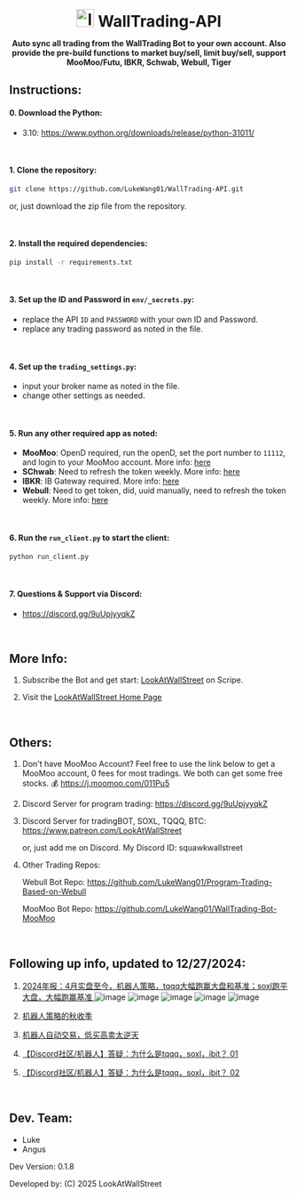 <h1 align="center" style="margin: 0 auto 0 auto;"> 
   <img width="32" src="https://lookatwallstreet.notion.site/image/https%3A%2F%2Fprod-files-secure.s3.us-west-2.amazonaws.com%2F0472a71b-02f2-43f2-b650-2ae94ae1fb5b%2Fc0e93390-aca9-4f7a-8b36-8a66ec8d925f%2F%25E5%25BE%25AE%25E4%25BF%25A1%25E6%2588%25AA%25E5%259B%25BE_20240930173619.png?table=block&id=1296853c-146c-8096-bb90-d38181edfea5&spaceId=0472a71b-02f2-43f2-b650-2ae94ae1fb5b&width=600&userId=&cache=v2" alt="logo" >  
   WallTrading-API
</h1>
<h4 align="center" style="margin: 0 auto 0 auto;">
   
Auto sync all trading from the WallTrading Bot to your own account. Also provide the pre-build functions to market buy/sell, limit buy/sell, support MooMoo/Futu, IBKR, Schwab, Webull, Tiger

</h4>



## Instructions:

#### 0. Download the Python:
   - 3.10: https://www.python.org/downloads/release/python-31011/

<br>

#### 1. Clone the repository:

   ```bash
   git clone https://github.com/LukeWang01/WallTrading-API.git
   ```

or, just download the zip file from the repository.

<br>

#### 2. Install the required dependencies:

   ```bash
   pip install -r requirements.txt
   ```

<br>

#### 3. Set up the ID and Password in `env/_secrets.py`:
   - replace the API `ID` and `PASSWORD` with your own ID and Password.
   - replace any trading password as noted in the file. 

<br>

#### 4. Set up the `trading_settings.py`:
   - input your broker name as noted in the file.
   - change other settings as needed.

<br>

#### 5. Run any other required app as noted:
   - **MooMoo**: OpenD required, run the openD, set the port number to `11112`, and login to your MooMoo account. More info: [here](https://github.com/LukeWang01/WallTrading-Bot-MooMoo)
   - **SChwab**: Need to refresh the token weekly. More info: [here](https://github.com/angustar/schwab-generate-token)
   - **IBKR**: IB Gateway required. More info: [here](https://www.interactivebrokers.com/en/trading/ibgateway-stable.php?)
   - **Webull**: Need to get token, did, uuid manually, need to refresh the token weekly. More info: [here](https://github.com/LukeWang01/Program-Trading-Based-on-Webull/blob/main/docs/first_run_setup.md)

<br>


#### 6. Run the `run_client.py` to start the client:
   ```bash
   python run_client.py
   ```

<br>

#### 7.  Questions & Support via Discord:
- https://discord.gg/9uUpjyyqkZ


<br>

## More Info:
1. Subscribe the Bot and get start: [LookAtWallStreet](https://buy.stripe.com/3cscNB4zDbaU4mY8ww) on Scripe.

2. Visit the [LookAtWallStreet Home Page](https://lookatwallstreet.notion.site/11d6853c146c800992f2dcb48d18516d)



<br>

## Others:

1. Don't have MooMoo Account?
Feel free to use the link below to get a MooMoo account, 0 fees for most tradings. We both can get some free stocks. 💰
https://j.moomoo.com/011Pu5

2. Discord Server for program trading: https://discord.gg/9uUpjyyqkZ

3. Discord Server for tradingBOT, SOXL, TQQQ, BTC: https://www.patreon.com/LookAtWallStreet

   or, just add me on Discord. My Discord ID: squawkwallstreet

4. Other Trading Repos:
   
   Webull Bot Repo: https://github.com/LukeWang01/Program-Trading-Based-on-Webull
   
   MooMoo Bot Repo: https://github.com/LukeWang01/WallTrading-Bot-MooMoo

<br>

## Following up info, updated to 12/27/2024:

1. [2024年报：4月实盘至今，机器人策略，tqqq大幅跑赢大盘和基准；soxl跑平大盘，大幅跑赢基准
](https://mp.weixin.qq.com/s/4Vn2HsClTCQUYLJKiS5q_w)
![image](https://github.com/user-attachments/assets/69cab4ee-0eab-4908-8de3-5b1dc016ce10)
![image](https://github.com/user-attachments/assets/34b5ee1f-2dcd-4d70-9d8b-1793ba7b950f)
![image](https://github.com/user-attachments/assets/fc2faa15-d8ff-4d98-9be0-86b38a3be2f0)
![image](https://github.com/user-attachments/assets/09480e6d-288e-4439-b59c-afe866be6d76)
![image](https://github.com/user-attachments/assets/c868b0ea-499f-4014-bf03-d44117e15b80)


2. [机器人策略的秋收季](https://mp.weixin.qq.com/s?__biz=MzU2MDU4MjQ0NQ==&mid=2247487388&idx=1&sn=d235435f4acfd8a28913459f0f16dbf4&scene=21#wechat_redirect)

3. [机器人自动交易，低买高卖太逆天](https://mp.weixin.qq.com/s?__biz=MzU2MDU4MjQ0NQ==&mid=2247487356&idx=1&sn=827122f16e553cc4bbe006430383092a&scene=21#wechat_redirect)

4. [【Discord社区/机器人】答疑：为什么是tqqq，soxl，ibit？ 01](https://mp.weixin.qq.com/s?__biz=MzU2MDU4MjQ0NQ==&mid=2247487090&idx=1&sn=2d5ed32af45b0bd351bbf2575b1d375f&scene=21#wechat_redirect)
 
5. [【Discord社区/机器人】答疑：为什么是tqqq，soxl，ibit？ 02](https://mp.weixin.qq.com/s?__biz=MzU2MDU4MjQ0NQ==&mid=2247487100&idx=1&sn=5ead89f4ef5dcd94d412873d66ecb6cf&scene=21#wechat_redirect)

<br>

## Dev. Team:
- Luke
- Angus

Dev Version: 0.1.8

Developed by: (C) 2025 LookAtWallStreet
